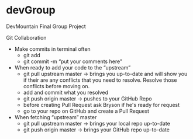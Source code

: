 devGroup
========

DevMountain Final Group Project


Git Collaboration

- Make commits in terminal often
  - git add <file to commit>
  - git commit -m “put your comments here"
- When ready to add your code to the “upstream”
  - git pull upstream master -> brings you up-to-date and will show you if their are any conflicts that you need to resolve. Resolve those conflicts before moving on.
  - add and commit what you resolved
  - git push origin master -> pushes to your GitHub Repo
  * before creating Pull Request ask Bryson if he's ready for request
  - go to your repo on GitHub and create a Pull Request
- When fetching “upstream” master
  - git pull upstream master -> brings your local repo up-to-date
  - git push origin master -> brings your GitHub repo up-to-date




